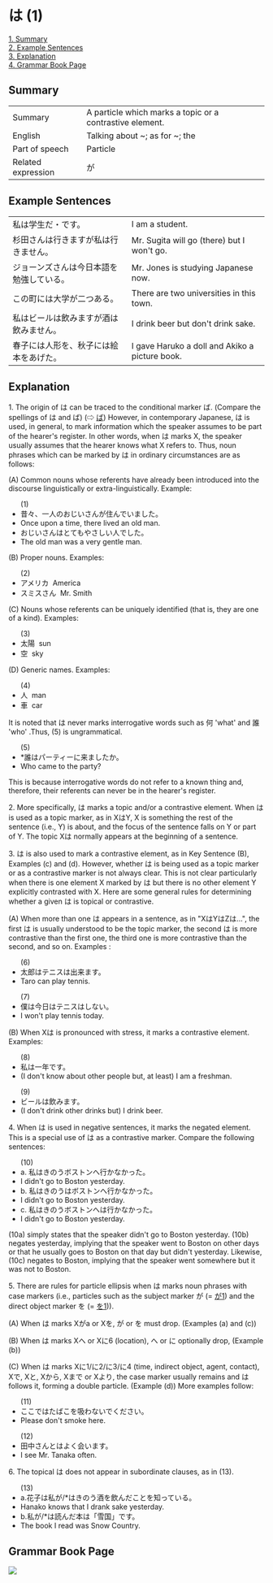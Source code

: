 # は (1)

[1. Summary](#summary)<br>
[2. Example Sentences](#example-sentences)<br>
[3. Explanation](#explanation)<br>
[4. Grammar Book Page](#grammar-book-page)<br>


## Summary

<table><tr>   <td>Summary</td>   <td>A particle which marks a topic or a contrastive element.</td></tr><tr>   <td>English</td>   <td>Talking about ~; as for ~; the</td></tr><tr>   <td>Part of speech</td>   <td>Particle</td></tr><tr>   <td>Related expression</td>   <td>が</td></tr></table>

## Example Sentences

<table><tr>   <td>私は学生だ・です。</td>   <td>I am a student.</td></tr><tr>   <td>杉田さんは行きますが私は行きません。</td>   <td>Mr. Sugita will go (there) but I won't go.</td></tr><tr>   <td>ジョーンズさんは今日本語を勉強している。</td>   <td>Mr. Jones is studying Japanese now.</td></tr><tr>   <td>この町には大学が二つある。</td>   <td>There are two universities in this town.</td></tr><tr>   <td>私はビールは飲みますが酒は飲みません。</td>   <td>I drink beer but don't drink sake.</td></tr><tr>   <td>春子には人形を、秋子には絵本をあげた。</td>   <td>I gave Haruko a doll and Akiko a picture book.</td></tr></table>

## Explanation

<p>1. The origin of <span class="cloze">は</span> can be traced to the conditional marker ば. (Compare the spellings of は and ば) (⇨ <a href="#㊦ ば">ば</a>) However, in contemporary Japanese, <span class="cloze">は</span> is used, in general, to mark information which the speaker assumes to be part of the hearer's register. In other words, when <span class="cloze">は</span> marks X, the speaker usually assumes that the hearer knows what X refers to. Thus, noun phrases which can be marked by <span class="cloze">は</span> in ordinary circumstances are as follows:</p>  <p>(A) Common nouns whose referents have already been introduced into the discourse linguistically or extra-linguistically. Example:</p>  <ul>(1) <li>昔々、一人のおじいさんが住んでいました。</li> <li>Once upon a time, there lived an old man.</li> <div class="divide"></div> <li>おじいさん<span class="cloze">は</span>とてもやさしい人でした。</li> <li>The old man was a very gentle man.</li> </ul>  <p>(B) Proper nouns. Examples:</p>  <ul>(2) <li>アメリカ&nbsp;&nbsp;America</li> <div class="divide"></div> <li>スミスさん&nbsp;&nbsp;Mr. Smith</li> </ul>  <p>(C) Nouns whose referents can be uniquely identified (that is, they are one of a kind). Examples:</p>  <ul>(3) <li>太陽&nbsp;&nbsp;sun</li> <div class="divide"></div> <li>空&nbsp;&nbsp;sky</li> </ul>  <p>(D) Generic names. Examples:</p>  <ul>(4) <li>人&nbsp;&nbsp;man</li> <div class="divide"></div> <li>車&nbsp;&nbsp;car</li> </ul>  <p>It is noted that <span class="cloze">は</span> never marks interrogative words such as 何 'what' and 誰 'who' .Thus, (5) is ungrammatical.</p>  <ul>(5) <li>*誰<span class="cloze">は</span>パーティーに来ましたか。</li> <li>Who came to the party?</li> </ul>  <p>This is because interrogative words do not refer to a known thing and, therefore, their referents can never be in the hearer's register.</p>  <p>2. More specifically, <span class="cloze">は</span> marks a topic and/or a contrastive element. When は</span> is used as a topic marker, as in X<span class="cloze">は</span>Y, X is something the rest of the sentence (i.e., Y) is about, and the focus of the sentence falls on Y or part of Y. The topic X<span class="cloze">は</span> normally appears at the beginning of a sentence.</p>  <p>3. <span class="cloze">は</span> is also used to mark a contrastive element, as in Key Sentence (B), Examples (c) and (d). However, whether <span class="cloze">は</span> is being used as a topic marker or as a contrastive marker is not always clear. This is not clear particularly when there is one element X marked by <span class="cloze">は</span> but there is no other element Y explicitly contrasted with X. Here are some general rules for determining whether a given <span class="cloze">は</span> is topical or contrastive.</p>  <p>(A) When more than one <span class="cloze">は</span> appears in a sentence, as in "X<span class="cloze">は</span>Y<span class="cloze">は</span>Z<span class="cloze">は</span>...", the first <span class="cloze">は</span> is usually understood to be the topic marker, the second <span class="cloze">は</span> is more contrastive than the first one, the third one is more contrastive than the second, and so on. Examples :</p>  <ul>(6) <li>太郎<span class="cloze">は</span>テニス<span class="cloze">は</span>出来ます。</li> <li>Taro can play tennis.</li> </ul>  <ul>(7) <li>僕は今日<span class="cloze">は</span>テニス<span class="cloze">は</span>しない。</li> <li>I won't play tennis today.</li> </ul>  <p>(B) When X<span class="cloze">は</span> is pronounced with stress, it marks a contrastive element. Examples:</p>  <ul>(8) <li>私<span class="cloze">は</span>一年です。</li> <li>(I don't know about other people but, at least) I am a freshman.</li> </ul>  <ul>(9) <li>ビール<span class="cloze">は</span>飲みます。</li> <li>(I don't drink other drinks but) I drink beer.</li> </ul>  <p>4. When <span class="cloze">は</span> is used in negative sentences, it marks the negated element. This is a special use of <span class="cloze">は</span> as a contrastive marker. Compare the following sentences:</p>  <ul>(10) <li>a. 私はきのうボストンへ行かなかった。</li> <li>I didn't go to Boston yesterday.</li> <div class="divide"></div> <li>b. 私はきのう<span class="cloze">は</span>ボストンへ行かなかった。</li> <li>I didn't go to Boston yesterday.</li> <div class="divide"></div> <li>c. 私はきのうボストンへ<span class="cloze">は</span>行かなかった。</li> <li>I didn't go to Boston yesterday.</li> </ul>  <p>(10a) simply states that the speaker didn't go to Boston yesterday. (10b) negates yesterday, implying that the speaker went to Boston on other days or that he usually goes to Boston on that day but didn't yesterday. Likewise, (10c) negates to Boston, implying that the speaker went somewhere but it was not to Boston.</p>  <p>5. There are rules for particle ellipsis when <span class="cloze">は</span> marks noun phrases with case markers (i.e., particles such as the subject marker が (= <a href="#㊦ が (1)">が1</a>) and the direct object marker を (= <a href="#㊦ を (1)">を1</a>)).</p>  <p>(A) When <span class="cloze">は</span> marks Xがa or Xを, が or を must drop. (Examples (a) and (c))</p>  <p>(B) When <span class="cloze">は</span> marks Xへ or Xに6 (location), へ or に optionally drop, (Example (b))</p>  <p>(C) When <span class="cloze">は</span> marks Xに1/に2/に3/に4 (time, indirect object, agent, contact), Xで, Xと, Xから, Xまで or Xより, the case marker usually remains and <span class="cloze">は</span> follows it, forming a double particle. (Example (d)) More examples follow:</p>  <ul>(11) <li>ここで<span class="cloze">は</span>たばこを吸わないでください。</li> <li>Please don't smoke here.</li> </ul>  <ul>(12) <li>田中さんと<span class="cloze">は</span>よく会います。</li> <li>I see Mr. Tanaka often.</li> </ul>  <p>6. The topical <span class="cloze">は</span> does not appear in subordinate clauses, as in (13).</p>  <ul>(13) <li>a.花子は私が/*<span class="cloze">は</span>きのう酒を飲んだことを知っている。</li> <li>Hanako knows that I drank sake yesterday.</li> <div class="divide"></div> <li>b.私が/*<span class="cloze">は</span>読んだ本は「雪国」です。</li> <li>The book I read was Snow Country.</li> </ul>

## Grammar Book Page

![](../img/Basicは.png)

